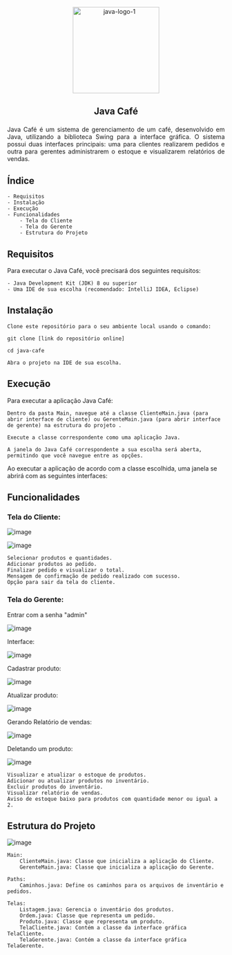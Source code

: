 <p align="center"><img src="https://github.com/lucas-moro/JavaCafe-POO-2024/assets/88462534/bcd5e6ec-54e6-4508-88e7-7026c1f5573f" alt="java-logo-1" width="200"></p>

<h2><p align="center">Java Café</p></h2>

<p align="justify">Java Café é um sistema de gerenciamento de um café, desenvolvido em Java, utilizando a biblioteca Swing para a interface gráfica. O sistema possui duas interfaces principais: uma para clientes realizarem pedidos e outra para gerentes administrarem o estoque e visualizarem relatórios de vendas.</p>

<h2>Índice</h2>

	- Requisitos
	- Instalação
	- Execução
	- Funcionalidades
    	- Tela do Cliente
    	- Tela do Gerente
    	- Estrutura do Projeto

<h2>Requisitos</h2>

Para executar o Java Café, você precisará dos seguintes requisitos:

	- Java Development Kit (JDK) 8 ou superior
	- Uma IDE de sua escolha (recomendado: IntelliJ IDEA, Eclipse)

<h2>Instalação</h2>

	Clone este repositório para o seu ambiente local usando o comando:

	git clone [link do repositório online]
 
	cd java-cafe

	Abra o projeto na IDE de sua escolha.

<h2>Execução</h2>

Para executar a aplicação Java Café:

	Dentro da pasta Main, navegue até a classe ClienteMain.java (para abrir interface de cliente) ou GerenteMain.java (para abrir interface de gerente) na estrutura do projeto .

	Execute a classe correspondente como uma aplicação Java.

	A janela do Java Café correspondente a sua escolha será aberta, permitindo que você navegue entre as opções.

 Ao executar a aplicação de acordo com a classe escolhida, uma janela se abrirá com as seguintes interfaces:

<h2>Funcionalidades</h2>

<h3>Tela do Cliente:</h3>

![image](https://github.com/lucas-moro/JavaCafe-POO-2024/assets/88462534/5d67570c-5c9f-423f-ae92-79dbbc03af12)


![image](https://github.com/lucas-moro/JavaCafe-POO-2024/assets/88462534/ace2e8c5-c763-4344-81f4-c0140010aec8)


	Selecionar produtos e quantidades.
	Adicionar produtos ao pedido.
	Finalizar pedido e visualizar o total.
	Mensagem de confirmação de pedido realizado com sucesso.
	Opção para sair da tela do cliente.

<h3>Tela do Gerente:</h3>

<p>Entrar com a senha "admin"</p>

![image](https://github.com/lucas-moro/JavaCafe-POO-2024/assets/88462534/eb75d091-c053-4770-b389-ac63356e6731)

 <p>Interface:</p>

![image](https://github.com/lucas-moro/JavaCafe-POO-2024/assets/88462534/56b97a8c-2e56-4a31-b8d6-a53166d6f554)


<p>Cadastrar produto:</p>

![image](https://github.com/lucas-moro/JavaCafe-POO-2024/assets/88462534/8c874603-8dd7-4115-bd0a-04f3aa65e5f7)


<p>Atualizar produto:</p>

![image](https://github.com/lucas-moro/JavaCafe-POO-2024/assets/88462534/4cd9fc99-f360-46b9-ab02-3e6fcb0c8477)


Gerando Relatório de vendas:

![image](https://github.com/lucas-moro/JavaCafe-POO-2024/assets/88462534/555c4ea0-292a-4a5a-8808-390635d34d67)


Deletando um produto:

![image](https://github.com/lucas-moro/JavaCafe-POO-2024/assets/88462534/6e608492-bf92-4ad2-bec3-e97c54f4ed6f)

	Visualizar e atualizar o estoque de produtos.
	Adicionar ou atualizar produtos no inventário.
	Excluir produtos do inventário.
	Visualizar relatório de vendas.
	Aviso de estoque baixo para produtos com quantidade menor ou igual a 2.

<h2>Estrutura do Projeto</h2>

![image](https://github.com/lucas-moro/JavaCafe-POO-2024/assets/88462534/251c4891-3843-4005-a267-bae6d9732fca)

	Main:
		ClienteMain.java: Classe que inicializa a aplicação do Cliente.
		GerenteMain.java: Classe que inicializa a aplicação do Gerente.
  
  	Paths:
 		Caminhos.java: Define os caminhos para os arquivos de inventário e pedidos.
   
   	Telas:
 		Listagem.java: Gerencia o inventário dos produtos.
		Ordem.java: Classe que representa um pedido.
 		Produto.java: Classe que representa um produto.
		TelaCliente.java: Contém a classe da interface gráfica TelaCliente.
  		TelaGerente.java: Contém a classe da interface gráfica TelaGerente.
